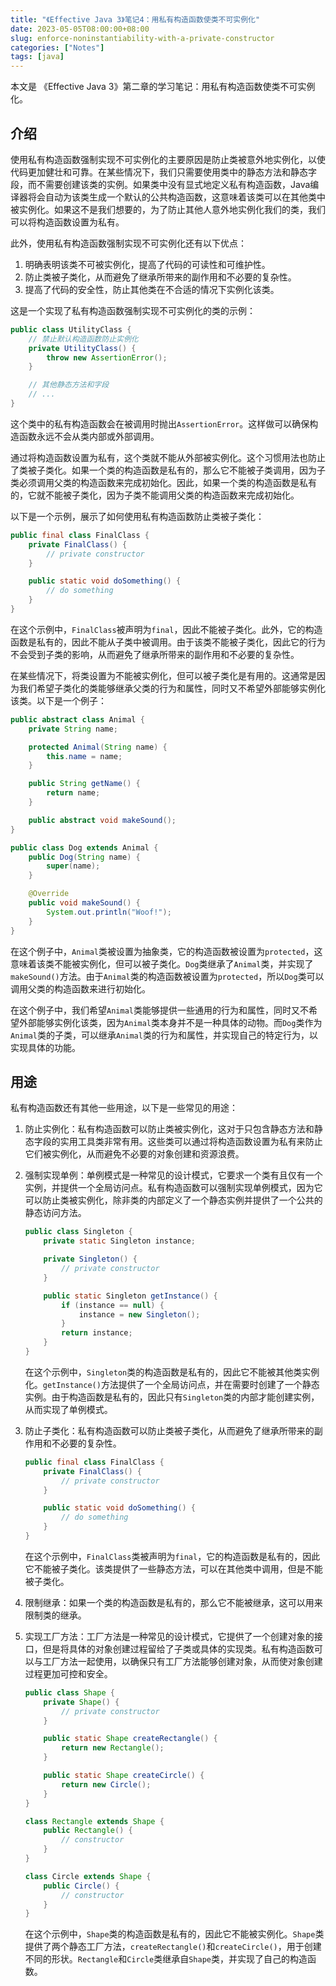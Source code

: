 ```yaml
---
title: "《Effective Java 3》笔记4：用私有构造函数使类不可实例化"
date: 2023-05-05T08:00:00+08:00
slug: enforce-noninstantiability-with-a-private-constructor
categories: ["Notes"]
tags: [java]
---
```


本文是 《Effective Java 3》第二章的学习笔记：用私有构造函数使类不可实例化。

## 介绍

使用私有构造函数强制实现不可实例化的主要原因是防止类被意外地实例化，以使代码更加健壮和可靠。在某些情况下，我们只需要使用类中的静态方法和静态字段，而不需要创建该类的实例。如果类中没有显式地定义私有构造函数，Java编译器将会自动为该类生成一个默认的公共构造函数，这意味着该类可以在其他类中被实例化。如果这不是我们想要的，为了防止其他人意外地实例化我们的类，我们可以将构造函数设置为私有。

此外，使用私有构造函数强制实现不可实例化还有以下优点：

1. 明确表明该类不可被实例化，提高了代码的可读性和可维护性。
2. 防止类被子类化，从而避免了继承所带来的副作用和不必要的复杂性。
3. 提高了代码的安全性，防止其他类在不合适的情况下实例化该类。



这是一个实现了私有构造函数强制实现不可实例化的类的示例：

```java
public class UtilityClass {
    // 禁止默认构造函数防止实例化
    private UtilityClass() {
        throw new AssertionError();
    }

    // 其他静态方法和字段
    // ...
}
```

这个类中的私有构造函数会在被调用时抛出`AssertionError`。这样做可以确保构造函数永远不会从类内部或外部调用。

通过将构造函数设置为私有，这个类就不能从外部被实例化。这个习惯用法也防止了类被子类化。如果一个类的构造函数是私有的，那么它不能被子类调用，因为子类必须调用父类的构造函数来完成初始化。因此，如果一个类的构造函数是私有的，它就不能被子类化，因为子类不能调用父类的构造函数来完成初始化。

以下是一个示例，展示了如何使用私有构造函数防止类被子类化：

```java
public final class FinalClass {
    private FinalClass() {
        // private constructor
    }

    public static void doSomething() {
        // do something
    }
}
```

在这个示例中，`FinalClass`被声明为`final`，因此不能被子类化。此外，它的构造函数是私有的，因此不能从子类中被调用。由于该类不能被子类化，因此它的行为不会受到子类的影响，从而避免了继承所带来的副作用和不必要的复杂性。



在某些情况下，将类设置为不能被实例化，但可以被子类化是有用的。这通常是因为我们希望子类化的类能够继承父类的行为和属性，同时又不希望外部能够实例化该类。以下是一个例子：

```java
public abstract class Animal {
    private String name;

    protected Animal(String name) {
        this.name = name;
    }

    public String getName() {
        return name;
    }

    public abstract void makeSound();
}

public class Dog extends Animal {
    public Dog(String name) {
        super(name);
    }

    @Override
    public void makeSound() {
        System.out.println("Woof!");
    }
}
```

在这个例子中，`Animal`类被设置为抽象类，它的构造函数被设置为`protected`，这意味着该类不能被实例化，但可以被子类化。`Dog`类继承了`Animal`类，并实现了`makeSound()`方法。由于`Animal`类的构造函数被设置为`protected`，所以`Dog`类可以调用父类的构造函数来进行初始化。

在这个例子中，我们希望`Animal`类能够提供一些通用的行为和属性，同时又不希望外部能够实例化该类，因为`Animal`类本身并不是一种具体的动物。而`Dog`类作为`Animal`类的子类，可以继承`Animal`类的行为和属性，并实现自己的特定行为，以实现具体的功能。



## 用途

私有构造函数还有其他一些用途，以下是一些常见的用途：

1. 防止实例化：私有构造函数可以防止类被实例化，这对于只包含静态方法和静态字段的实用工具类非常有用。这些类可以通过将构造函数设置为私有来防止它们被实例化，从而避免不必要的对象创建和资源浪费。

   

2. 强制实现单例：单例模式是一种常见的设计模式，它要求一个类有且仅有一个实例，并提供一个全局访问点。私有构造函数可以强制实现单例模式，因为它可以防止类被实例化，除非类的内部定义了一个静态实例并提供了一个公共的静态访问方法。

   ```java
   public class Singleton {
       private static Singleton instance;
   
       private Singleton() {
           // private constructor
       }
   
       public static Singleton getInstance() {
           if (instance == null) {
               instance = new Singleton();
           }
           return instance;
       }
   }
   ```

   在这个示例中，`Singleton`类的构造函数是私有的，因此它不能被其他类实例化。`getInstance()`方法提供了一个全局访问点，并在需要时创建了一个静态实例。由于构造函数是私有的，因此只有`Singleton`类的内部才能创建实例，从而实现了单例模式。

   

3. 防止子类化：私有构造函数可以防止类被子类化，从而避免了继承所带来的副作用和不必要的复杂性。

   ```java
   public final class FinalClass {
       private FinalClass() {
           // private constructor
       }
   
       public static void doSomething() {
           // do something
       }
   }
   ```

   在这个示例中，`FinalClass`类被声明为`final`，它的构造函数是私有的，因此它不能被子类化。该类提供了一些静态方法，可以在其他类中调用，但是不能被子类化。

   

4. 限制继承：如果一个类的构造函数是私有的，那么它不能被继承，这可以用来限制类的继承。

   

5. 实现工厂方法：工厂方法是一种常见的设计模式，它提供了一个创建对象的接口，但是将具体的对象创建过程留给了子类或具体的实现类。私有构造函数可以与工厂方法一起使用，以确保只有工厂方法能够创建对象，从而使对象创建过程更加可控和安全。

   ```java
   public class Shape {
       private Shape() {
           // private constructor
       }
   
       public static Shape createRectangle() {
           return new Rectangle();
       }
   
       public static Shape createCircle() {
           return new Circle();
       }
   }
   
   class Rectangle extends Shape {
       public Rectangle() {
           // constructor
       }
   }
   
   class Circle extends Shape {
       public Circle() {
           // constructor
       }
   }
   ```

   在这个示例中，`Shape`类的构造函数是私有的，因此它不能被实例化。`Shape`类提供了两个静态工厂方法，`createRectangle()`和`createCircle()`，用于创建不同的形状。`Rectangle`和`Circle`类继承自`Shape`类，并实现了自己的构造函数。

